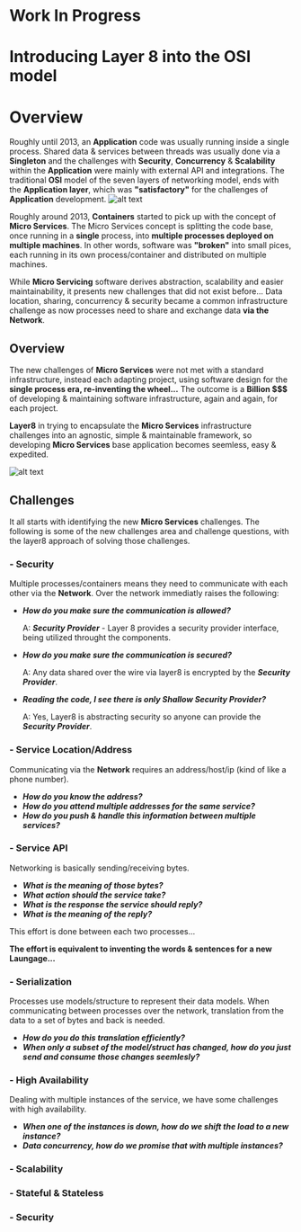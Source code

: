 # **Work In Progress**

# Introducing Layer 8 into the OSI model

# Overview
Roughly until 2013, an **Application** code was usually running inside a single process. 
Shared data & services between threads was usually done via a **Singleton** and the challenges with 
**Security**, **Concurrency** & **Scalability** within the **Application** 
were mainly with external API and integrations.
The traditional **OSI** model of the seven layers of networking model, ends with the **Application layer**, 
which was **"satisfactory"** for the challenges of **Application** development.
![alt text](https://github.com/saichler/layer8/blob/main/osi.png)


Roughly around 2013, **Containers** started to pick up with the concept of **Micro Services**. 
The Micro Services concept is splitting the code base, once running in a **single** process, into 
**multiple processes deployed on multiple machines**.
In other words, software was **"broken"** into small pices, each running in its own process/container and distributed on multiple machines.

While **Micro Servicing** software derives abstraction, scalability and easier maintainability, it presents new 
challenges that did not exist before... Data location, sharing, concurrency & security became a common
infrastructure challenge as now processes need to share and exchange data **via the Network**. 
  

## Overview
The new challenges of **Micro Services** were not met with a standard infrastructure, 
instead each adapting project, using software design for the 
**single process era, re-inventing the wheel...** The outcome 
is a **Billion $$$** of developing & maintaining software infrastructure, 
again and again, for each project.

**Layer8** in trying to encapsulate the **Micro Services** infrastructure challenges into 
an agnostic, simple & maintainable framework, so developing **Micro Services** base application 
becomes seemless, easy & expedited.

![alt text](https://github.com/saichler/layer8/blob/main/layer8.png)

## Challenges
It all starts with identifying the new **Micro Services** challenges. 
The following is some of the new challenges area and challenge questions, 
with the layer8 approach of solving those challenges.

### - Security
Multiple processes/containers means they need to communicate with each
other via the **Network**. Over the network immediatly raises the following:
- ***How do you make sure the communication is allowed?*** 

    A: ***Security Provider*** - Layer 8 provides a security provider interface, being utilized throught the components.
- ***How do you make sure the communication is secured?*** 

    A: Any data shared over the wire via layer8 is encrypted by the ***Security Provider***.
- ***Reading the code, I see there is only Shallow Security Provider?***
    
    A: Yes, Layer8 is abstracting security so anyone can provide the ***Security Provider***. 

### - Service Location/Address 
Communicating via the **Network** requires an address/host/ip (kind of like a phone number).
- ***How do you know the address?***
- ***How do you attend multiple addresses for the same service?***
- ***How do you push & handle this information between multiple services?***

### - Service API
Networking is basically sending/receiving bytes. 
- ***What is the meaning of those bytes?***
- ***What action should the service take?***
- ***What is the response the service should reply?***
- ***What is the meaning of the reply?***

This effort is done between each two processes...

**The effort is equivalent to inventing the words & sentences for a new Laungage...**

### - Serialization
Processes use models/structure to represent their data models. 
When communicating between processes over the network, 
translation from the data to a set of bytes and back is needed.
- ***How do you do this translation efficiently?***
- ***When only a subset of the model/struct has changed, 
how do you just send and consume those changes seemlesly?***

### - High Availability
Dealing with multiple instances of the service, we have some challenges with high availability.
- ***When one of the instances is down, 
how do we shift the load to a new instance?***
- ***Data concurrency, how do we promise that with multiple instances?***

### - Scalability
### - Stateful & Stateless
### - Security